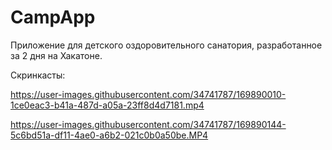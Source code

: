 # CampApp
Приложение для детского оздоровительного санатория, разработанное за 2 дня на Хакатоне.

Скринкасты:

https://user-images.githubusercontent.com/34741787/169890010-1ce0eac3-b41a-487d-a05a-23ff8d4d7181.mp4

https://user-images.githubusercontent.com/34741787/169890144-5c6bd51a-df11-4ae0-a6b2-021c0b0a50be.MP4


